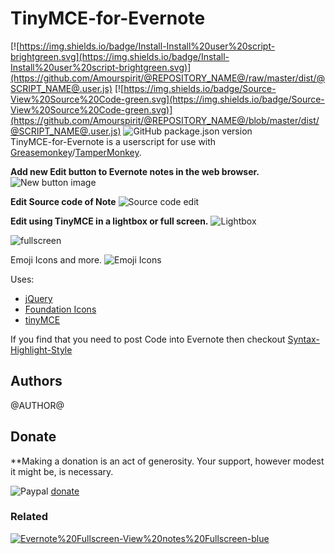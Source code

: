 # TinyMCE-for-Evernote

[![https://img.shields.io/badge/Install-Install%20user%20script-brightgreen.svg](https://img.shields.io/badge/Install-Install%20user%20script-brightgreen.svg)](https://github.com/Amourspirit/@REPOSITORY_NAME@/raw/master/dist/@SCRIPT_NAME@.user.js) [![https://img.shields.io/badge/Source-View%20Source%20Code-green.svg](https://img.shields.io/badge/Source-View%20Source%20Code-green.svg)](https://github.com/Amourspirit/@REPOSITORY_NAME@/blob/master/dist/@SCRIPT_NAME@.user.js) ![GitHub package.json version](https://img.shields.io/github/package-json/v/Amourspirit/@REPOSITORY_NAME@.svg)  
TinyMCE-for-Evernote is a userscript for use with [Greasemonkey](http://www.greasespot.net/)/[TamperMonkey](http://tampermonkey.net/).

**Add new Edit button to Evernote notes in the web browser.**
![New button image](http://amourspirit.github.io/TinyMce-for-Evernote/images/screenshots/new_button.png "new Button")

**Edit Source code of Note**
![Source code edit](http://amourspirit.github.io/TinyMce-for-Evernote/images/screenshots/source_code.png "Edit source code")

**Edit using TinyMCE in a lightbox or full screen.**
![Lightbox](http://amourspirit.github.io/TinyMce-for-Evernote/images/screenshots/lightbox.png "Edit in Popup Lightbox")

![fullscreen](http://amourspirit.github.io/TinyMce-for-Evernote/images/screenshots/full_screen.png "Edit in Fullscreen")

Emoji Icons and more.
![Emoji Icons](http://amourspirit.github.io/TinyMce-for-Evernote/images/screenshots/emoji.png "Use Emoji Icons")

Uses:

* [jQuery](https://jquery.com/)
* [Foundation Icons](http://zurb.com/playground/foundation-icon-fonts-3)
* [tinyMCE](http://www.tinymce.com/)

If you find that you need to post Code into Evernote then checkout
[Syntax-Highlight-Style](http://amourspirit.github.io/Syntax-Highlight-Style/)

## Authors

@AUTHOR@

## Donate

**Making a donation is an act of generosity. Your support, however modest it might be, is necessary.

![Paypal](http://amourspirit.github.io/TinyMce-for-Evernote/images/paypal.png) [donate](http://bit.ly/1QIN2Cs)

### Related

[![Evernote%20Fullscreen-View%20notes%20Fullscreen-blue](https://img.shields.io/badge/Evernote%20Fullscreen-View%20notes%20Fullscreen-blue.svg)](https://github.com/Amourspirit/Evernote-Fullscreen)